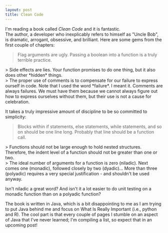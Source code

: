 ```yaml
---
layout: post
title: Clean Code
---
```


I'm reading a book called *Clean Code* and it is fantastic.  
The author, a developer who inexplicably refers to himself as "Uncle Bob", is dramatic, arrogant, obsessive, and brilliant.
Here are some gems from the first couple of chapters: 

> Flag arguments are ugly.  Passing a boolean into a function is a truly terrible practice.

<div></div>
> Side effects are lies.  Your function promises to do one thing, but it also does other *hidden* things.  

<div></div>
> The proper use of comments is to compensate for our failure to express ourself in code.  Note that I used the word *failure*.  I meant it.  Comments are always failures.  We must have them because we cannot always figure out how to express ourselves without them, but their use is not a cause for celebration.

It takes a truly impressive amount of discipline to be so committed to simplicity: 

> Blocks within if statements, else statements, while statements, and so on should be one line long.  Probably that line should be a function call.

<div></div>
> Functions should not be large enough to hold nested structures.  Therefore, the indent level of a function should not be greater than one or two.  

<div></div>
> The ideal number of arguments for a function is zero (niladic).  Next comes one (monadic), followed closely by two (dyadic)... More than three (polyadic) requires a very special justification  - and shouldn't be used anyway.  

Isn't niladic a great word? And isn't it a lot easier to do unit testing on a monadic function than on a polyadic function?  

The book is written in Java, which is a bit disappointing to me as I am trying to put Java behind me and focus on What Is Really Important (i.e., python and R).  The cool part is that every couple of pages I stumble on an aspect of Java that I've never learned; I'm compiling a list, so expect that in an upcoming post!
